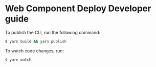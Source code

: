 # Web Component Deploy Developer guide

To publish the CLI, run the following command:

```bash
$ yarn build && yarn publish
```

To watch code changes, run:

```bash
$ yarn watch
```
